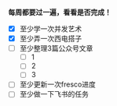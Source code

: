 **每周都要过一遍，看看是否完成！**

- [x] 至少学一次并发艺术
- [x] 至少弄一次西电搭子
- [ ] 至少整理3篇公众号文章
	- [ ] 1
	- [ ] 2
	- [ ] 3
- [ ] 至少更新一次fresco进度
- [ ] 至少做一下飞书的任务